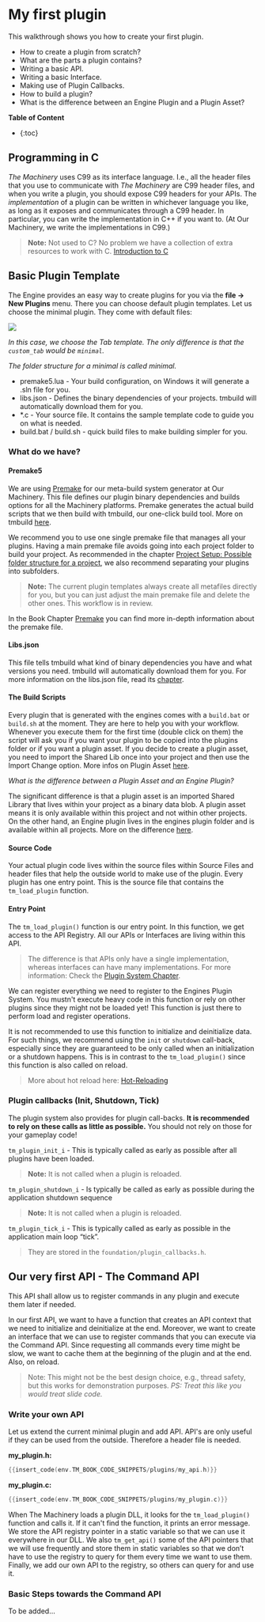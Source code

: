 # My first plugin

This walkthrough shows you how to create your first plugin.

- How to create a plugin from scratch?
- What are the parts a plugin contains?
- Writing a basic API.
- Writing a basic Interface.
- Making use of Plugin Callbacks.
- How to build a plugin?
- What is the difference between an Engine Plugin and a Plugin Asset?

**Table of Content**

* {:toc}


## Programming in C

*The Machinery* uses C99 as its interface language. I.e., all the header files that you use to communicate with *The Machinery* are C99 header files, and when you write a plugin, you should expose C99 headers for your APIs. The *implementation* of a plugin can be written in whichever language you like, as long as it exposes and communicates through a C99 header. In particular, you can write the implementation in C++ if you want to. (At Our Machinery, we write the implementations in C99.)

>  **Note:** Not used to C? No problem we have a collection of extra resources to work with C. [Introduction to C]({{base_url}}/getting_started/introduction_to_c.html)



## Basic Plugin Template

The Engine provides an easy way to create plugins for you via the **file -> New Plugins** menu. There you can choose default plugin templates. Let us choose the minimal plugin. They come with default files:

![](https://www.dropbox.com/s/jhrqv8t8bbhr20u/tm_tut_new_tab.png?dl=1)

*In this case, we choose the Tab template. The only difference is that the `custom_tab` would be `minimal`.*

*The folder structure for a minimal is called minimal.*

- premake5.lua - Your build configuration, on Windows it will generate a .sln file for you.
- libs.json - Defines the binary dependencies of your projects. tmbuild will automatically download them for you.
- *.c - Your source file. It contains the sample template code to guide you on what is needed.
- build.bat / build.sh - quick build files to make building simpler for you.

### What do we have?



#### Premake5

We are using [Premake](https://premake.github.io/) for our meta-build system generator at Our Machinery. This file defines our plugin binary dependencies and builds options for all the Machinery platforms. Premake generates the actual build scripts that we then build with tmbuild, our one-click build tool. More on tmbuild [here]({{base_url}}build_tools/tmbuild.html).

We recommend you to use one single premake file that manages all your plugins. Having a main premake file avoids going into each project folder to build your project. As recommended in the chapter [Project Setup: Possible folder structure for a project]({{base_url}}getting_started/project_setup.html#possible-folder-structure-for-a-project), we also recommend separating your plugins into subfolders. 

> **Note:** The current plugin templates always create all metafiles directly for you, but you can just adjust the main premake file and delete the other ones. This workflow is in review.

In the Book Chapter [Premake]({{base_url}}build_tools/premake.html) you can find more in-depth information about the premake file. 



#### Libs.json 

This file tells tmbuild what kind of binary dependencies you have and what versions you need. tmbuild will automatically download them for you. For more information on the libs.json file, read its [chapter]({{base_url}}/build_tools/libs_json_reference.html).



#### The Build Scripts

Every plugin that is generated with the engines comes with a `build.bat` or `build.sh` at the moment. They are here to help you with your workflow. Whenever you execute them for the first time (double click on them) the script will ask you if you want your plugin to be copied into the plugins folder or if you want a plugin asset. If you decide to create a plugin asset, you need to import the Shared Lib once into your project and then use the Import Change option. More infos on Plugin Asset [here]({{base_url}}extending_the_machinery/plugin-assets.html).

*What is the difference between a Plugin Asset and an Engine Plugin?*

The significant difference is that a plugin asset is an imported Shared Library that lives within your project as a binary data blob. A plugin asset means it is only available within this project and not within other projects. On the other hand, an Engine plugin lives in the engines plugin folder and is available within all projects. More on the difference [here]({{base_url}}/extending_the_machinery/the_plugin_system.html).

#### Source Code

Your actual plugin code lives within the source files within Source Files and header files that help the outside world to make use of the plugin. Every plugin has one entry point. This is the source file that contains the `tm_load_plugin` function.

#### Entry Point

The `tm_load_plugin()` function is our entry point.  In this function, we get access to the API Registry. All our APIs or Interfaces are living within this API.

>  The difference is that APIs only have a single implementation, whereas interfaces can have many implementations. For more information: Check the [Plugin System Chapter]({{base_url}}extending_the_machinery/the_plugin_system.html).

We can register everything we need to register to the Engines Plugin System. You mustn't execute heavy code in this function or rely on other plugins since they might not be loaded yet! This function is just there to perform load and register operations.

 It is not recommended to use this function to initialize and deinitialize data. For such things, we recommend using the `init` or `shutdown` call-back, especially since they are guaranteed to be only called when an initialization or a shutdown happens. This is in contrast to the `tm_load_plugin()` since this function is also called on reload.

> More about hot reload here: [Hot-Reloading]({{base_url}}/extending_the_machinery/hot-reloading.html)



### Plugin callbacks (Init, Shutdown, Tick)

The plugin system also provides for plugin call-backs. **It is recommended to rely on these calls as little as possible.** You should not rely on those for your gameplay code!

`tm_plugin_init_i` - This is typically called as early as possible after all plugins have been loaded.

> **Note:** It is not called when a plugin is reloaded.

`tm_plugin_shutdown_i` - Is typically be called as early as possible during the application shutdown sequence

> **Note:** It is not called when a plugin is reloaded.

`tm_plugin_tick_i` - This is typically called as early as possible in the application main loop “tick”.

>  They are stored in the `foundation/plugin_callbacks.h`. 



## Our very first API - The Command API

This API shall allow us to register commands in any plugin and execute them later if needed.

In our first API, we want to have a function that creates an API context that we need to initialize and deinitialize at the end. Moreover, we want to create an interface that we can use to register commands that you can execute via the Command API. Since requesting all commands every time might be slow, we want to cache them at the beginning of the plugin and at the end. Also, on reload.

> Note: This might not be the best design choice, e.g., thread safety, but this works for demonstration purposes. *PS: Treat this like you would treat slide code.*



### Write your own API

Let us extend the current minimal plugin and add API. API's are only useful if they can be used from the outside. Therefore a header file is needed.

**my_plugin.h:**

~~~c
{{insert_code(env.TM_BOOK_CODE_SNIPPETS/plugins/my_api.h)}}
~~~



**my_plugin.c:**

~~~c
{{insert_code(env.TM_BOOK_CODE_SNIPPETS/plugins/my_plugin.c)}}
~~~



When The Machinery loads a plugin DLL, it looks for the `tm_load_plugin()` function and calls it. If it can't find the function, it prints an error message. We store the API registry pointer in a static variable so that we can use it everywhere in our DLL.
We also `tm_get_api()` some of the API pointers that we will use frequently and store them in static variables so that we don’t have to use the registry to query for them every time we want to use them. Finally, we add our own API to the registry, so others can query for and use it.

### Basic Steps towards the Command API

To be added...
